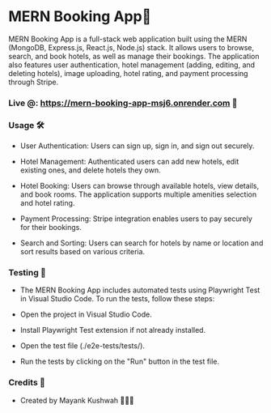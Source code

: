 # MERN Booking App🏨


MERN Booking App is a full-stack web application built using the MERN (MongoDB, Express.js, React.js, Node.js) stack. It allows users to browse, search, and book hotels, as well as manage their bookings. The application also features user authentication, hotel management (adding, editing, and deleting hotels), image uploading, hotel rating, and payment processing through Stripe.

### Live @: https://mern-booking-app-msj6.onrender.com 🔗


### Usage 🛠️

* User Authentication: Users can sign up, sign in, and sign out securely.

* Hotel Management: Authenticated users can add new hotels, edit existing ones, and delete hotels they own.

* Hotel Booking: Users can browse through available hotels, view details, and book rooms. The application supports multiple amenities selection and hotel rating.

* Payment Processing: Stripe integration enables users to pay securely for their bookings.

* Search and Sorting: Users can search for hotels by name or location and sort results based on various criteria.

### Testing 🧪

* The MERN Booking App includes automated tests using Playwright Test in Visual Studio Code. To run the tests, follow these steps:

* Open the project in Visual Studio Code.

* Install Playwright Test extension if not already installed.

* Open the test file (./e2e-tests/tests/).

* Run the tests by clicking on the "Run" button in the test file.


### Credits 🤖

* Created by Mayank Kushwah 🙋🏻‍♂️

